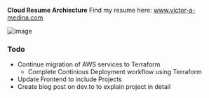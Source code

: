 **Cloud Resume Archiecture**
Find my resume here: www.victor-a-medina.com


![image](https://github.com/vmedina1014/Cloud-Resume/assets/5751636/cacda51b-33c1-49ab-add8-00523d8eaf97)


### Todo

- Continue migration of AWS services to Terraform
  - Complete Continious Deployment workflow using Terraform 
- Update Frontend to include Projects
- Create blog post on dev.to to explain project in detail




